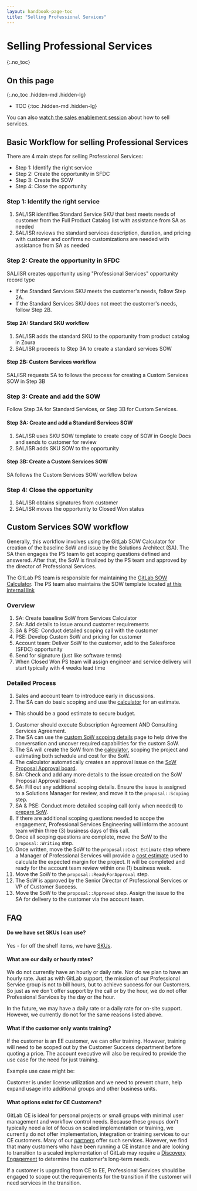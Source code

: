 ```yaml
---
layout: handbook-page-toc
title: "Selling Professional Services"
---
```

# Selling Professional Services
{:.no_toc}

## On this page
{:.no_toc .hidden-md .hidden-lg}

- TOC
{:toc .hidden-md .hidden-lg}

You can also [watch the sales enablement session](/handbook/customer-success/professional-services-engineering/sales-enablement) about how to sell services.

## Basic Workflow for selling Professional Services

There are 4 main steps for selling Professional Services:
* Step 1: Identify the right service
* Step 2: Create the opportunity in SFDC
* Step 3: Create the SOW
* Step 4: Close the opportunity

### Step 1: Identify the right service

1. SAL/ISR identifies Standard Service SKU that best meets needs of customer from the Full Product Catalog list with assistance from SA as needed
1. SAL/ISR reviews the standard services description, duration, and pricing with customer and confirms no customizations are needed with assistance from SA as needed

### Step 2: Create the opportunity in SFDC

SAL/ISR creates opportunity using "Professional Services" opportunity record type

* If the Standard Services SKU meets the customer's needs, follow Step 2A.
* If the Standard Services SKU does not meet the customer's needs, follow Step 2B.

#### Step 2A: Standard SKU workflow

1. SAL/ISR adds the standard SKU to the opportunity from product catalog in Zoura
1. SAL/ISR proceeds to Step 3A to create a standard services SOW

#### Step 2B: Custom Services workflow

SAL/ISR requests SA to follows the process for creating a Custom Services SOW in Step 3B

### Step 3: Create and add the SOW

Follow Step 3A for Standard Services, or Step 3B for Custom Services.

#### Step 3A: Create and add a Standard Services SOW

1. SAL/ISR uses SKU SOW template to create copy of SOW in Google Docs and sends to customer for review
1. SAL/ISR adds SKU SOW to the opportunity

#### Step 3B: Create a Custom Services SOW

SA follows the Custom Services SOW workflow below

### Step 4: Close the opportunity
1. SAL/ISR obtains signatures from customer
1. SAL/ISR moves the opportunity to Closed Won status

## Custom Services SOW workflow

Generally, this workflow involves using the GitLab SOW Calculator for creation of the baseline SoW and issue by the Solutions Architect (SA). The SA then engages the PS team to get scoping questions defined and answered.  After that, the SoW is finalized by the PS team and approved by the director of Professional Services.

The GitLab PS team is responsible for maintaining the [GitLab SOW Calculator](https://services-calculator.gitlab.io). The PS team also maintains the SOW template located [at this internal link](https://docs.google.com/document/d/1X8_EiX8kgJdpaVlydbTJg5pn4RXeDvYOIyok2G1A69I/edit)

### Overview

1. SA: Create baseline SoW from Services Calculator
1. SA: Add details to issue around customer requirements
1. SA & PSE: Conduct detailed scoping call with the customer
1. PSE: Develop Custom SoW and pricing for customer
1. Account team: Deliver SoW to the customer, add to the Salesforce (SFDC) opportunity
1. Send for signature (just like software terms)
1. When Closed Won PS team will assign engineer and service delivery will start typically with 4 weeks lead time

### Detailed Process

1. Sales and account team to introduce early in discussions.
1. The SA can do basic scoping and use the [calculator](/handbook/customer-success/professional-services-engineering/selling/#services-calculator) for an estimate.
  - This should be a good estimate to secure budget.
1. Customer should execute Subscription Agreement AND Consulting Services Agreement.
1. The SA can use the [custom SoW scoping details](/handbook/customer-success/professional-services-engineering/scoping/) page to help drive the conversation and uncover required capabilities for the custom SoW.
1. The SA will create the SoW from the [calculator](/handbook/customer-success/professional-services-engineering/selling/#services-calculator), scoping the project and estimating both schedule and cost for the SoW. 
1. The calculator automatically creates an approval issue on the [SoW Proposal Approval board](https://gitlab.com/groups/gitlab-com/customer-success/professional-services-group/-/boards/1353982?&label_name[]=Services%20Calculator).
1. SA: Check and add any more details to the issue created on the SoW Proposal Approval board.
1. SA: Fill out any additional scoping details. Ensure the issue is assigned to a Solutions Manager for review, and move it to the `proposal::Scoping` step.
1. SA & PSE: Conduct more detailed scoping call (only when needed) to [prepare SoW](/handbook/customer-success/professional-services-engineering/#statement-of-work-creation).
1. If there are additional scoping questions needed to scope the engagement, Professional Services Engineering will inform the account team within three (3) business days of this call.
1. Once all scoping questions are complete, move the SoW to the `proposal::Writing` step.
1. Once written, move the SoW to the `proposal::Cost Estimate` step where a Manager of Professional Services will provide a [cost estimate](/handbook/customer-success/vision/#professional-services-standard-cost) used to calculate the expected margin for the project. It will be completed and ready for the account team review within one (1) business week.
1. Move the SoW to the `proposal::ReadyForApproval` step.
1. The SoW is approved by the Senior Director of Professional Services or VP of Customer Success.
1. Move the SoW to the `proposal::Approved` step. Assign the issue to the SA for delivery to the customer via the account team.

## FAQ

#### Do we have set SKUs I can use?

Yes - for off the shelf items, we have [SKUs](/handbook/customer-success/professional-services-engineering/#professional-services-skus).

#### What are our daily or hourly rates?

We do not currently have an hourly or daily rate.  Nor do we plan to have an hourly rate.  Just as with GitLab support, the mission of our Professional Service group is not to bill hours, but to achieve success for our Customers.  So just as we don't offer support by the call or by the hour, we do not offer Professional Services by the day or the hour.

In the future, we may have a daily rate or a daily rate for on-site support.  However, we currently do not for the same reasons listed above.

#### What if the customer only wants training?

If the customer is an EE customer, we can offer training.  However, training will need to be scoped out by the Customer Success department before quoting a price.  The account executive will also be required to provide the use case for the need for just training.

Example use case might be:

Customer is under license utilization and we need to prevent churn, help expand usage into additional groups and other business units.

#### What options exist for CE Customers?

GitLab CE is ideal for personal projects or small groups with minimal user management and workflow control needs.  Because these groups don't typically need a lot of focus on scaled implementation or training, we currently do not offer implementation, integration or training services to our CE customers.  Many of our [partners](/resellers/) offer such services.  However, we find that many customers who have been running a CE instance and are looking to transition to a scaled implementation of GitLab may require a [Discovery Engagement](#discovery-engagement) to determine the customer's long-term needs.

If a customer is upgrading from CE to EE, Professional Services should be engaged to scope out the requirements for the transition if the customer will need services in the transition.
